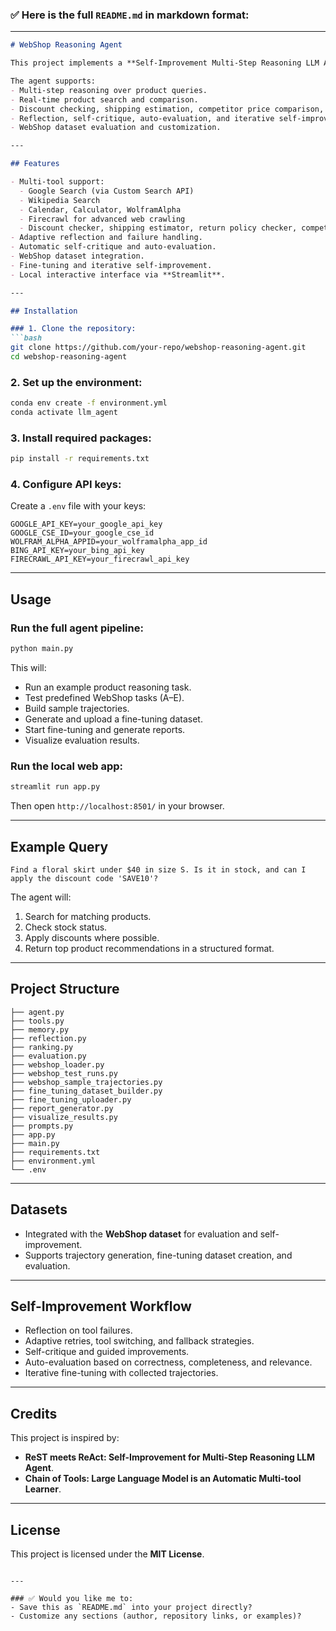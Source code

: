 ### ✅ Here is the full `README.md` in markdown format:

---

```markdown
# WebShop Reasoning Agent

This project implements a **Self-Improvement Multi-Step Reasoning LLM Agent** designed to handle complex product search tasks using multi-step reasoning, dynamic tool use, adaptive reflection, and self-improvement inspired by **ReST meets ReAct** and **Chain of Tools** methodologies.

The agent supports:
- Multi-step reasoning over product queries.
- Real-time product search and comparison.
- Discount checking, shipping estimation, competitor price comparison, and return policy validation.
- Reflection, self-critique, auto-evaluation, and iterative self-improvement with fine-tuning.
- WebShop dataset evaluation and customization.

---

## Features

- Multi-tool support:
  - Google Search (via Custom Search API)
  - Wikipedia Search
  - Calendar, Calculator, WolframAlpha
  - Firecrawl for advanced web crawling
  - Discount checker, shipping estimator, return policy checker, competitor price comparison, and more
- Adaptive reflection and failure handling.
- Automatic self-critique and auto-evaluation.
- WebShop dataset integration.
- Fine-tuning and iterative self-improvement.
- Local interactive interface via **Streamlit**.

---

## Installation

### 1. Clone the repository:
```bash
git clone https://github.com/your-repo/webshop-reasoning-agent.git
cd webshop-reasoning-agent
```

### 2. Set up the environment:
```bash
conda env create -f environment.yml
conda activate llm_agent
```

### 3. Install required packages:
```bash
pip install -r requirements.txt
```

### 4. Configure API keys:
Create a `.env` file with your keys:
```env
GOOGLE_API_KEY=your_google_api_key
GOOGLE_CSE_ID=your_google_cse_id
WOLFRAM_ALPHA_APPID=your_wolframalpha_app_id
BING_API_KEY=your_bing_api_key
FIRECRAWL_API_KEY=your_firecrawl_api_key
```

---

## Usage

### Run the full agent pipeline:
```bash
python main.py
```
This will:
- Run an example product reasoning task.
- Test predefined WebShop tasks (A–E).
- Build sample trajectories.
- Generate and upload a fine-tuning dataset.
- Start fine-tuning and generate reports.
- Visualize evaluation results.

### Run the local web app:
```bash
streamlit run app.py
```
Then open `http://localhost:8501/` in your browser.

---

## Example Query

```
Find a floral skirt under $40 in size S. Is it in stock, and can I apply the discount code 'SAVE10'?
```

The agent will:
1. Search for matching products.
2. Check stock status.
3. Apply discounts where possible.
4. Return top product recommendations in a structured format.

---

## Project Structure

```
├── agent.py
├── tools.py
├── memory.py
├── reflection.py
├── ranking.py
├── evaluation.py
├── webshop_loader.py
├── webshop_test_runs.py
├── webshop_sample_trajectories.py
├── fine_tuning_dataset_builder.py
├── fine_tuning_uploader.py
├── report_generator.py
├── visualize_results.py
├── prompts.py
├── app.py
├── main.py
├── requirements.txt
├── environment.yml
└── .env
```

---

## Datasets

- Integrated with the **WebShop dataset** for evaluation and self-improvement.
- Supports trajectory generation, fine-tuning dataset creation, and evaluation.

---

## Self-Improvement Workflow

- Reflection on tool failures.
- Adaptive retries, tool switching, and fallback strategies.
- Self-critique and guided improvements.
- Auto-evaluation based on correctness, completeness, and relevance.
- Iterative fine-tuning with collected trajectories.

---

## Credits

This project is inspired by:
- **ReST meets ReAct: Self-Improvement for Multi-Step Reasoning LLM Agent**.
- **Chain of Tools: Large Language Model is an Automatic Multi-tool Learner**.

---

## License

This project is licensed under the **MIT License**.
```

---

### ✅ Would you like me to:
- Save this as `README.md` into your project directly?
- Customize any sections (author, repository links, or examples)?